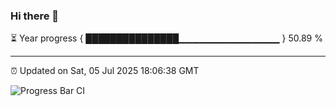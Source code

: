 ### Hi there 👋

⏳ Year progress { ███████████████▁▁▁▁▁▁▁▁▁▁▁▁▁▁▁ } 50.89 %

---

⏰ Updated on Sat, 05 Jul 2025 18:06:38 GMT

![Progress Bar CI](https://github.com/liununu/liununu/workflows/Progress%20Bar%20CI/badge.svg)
